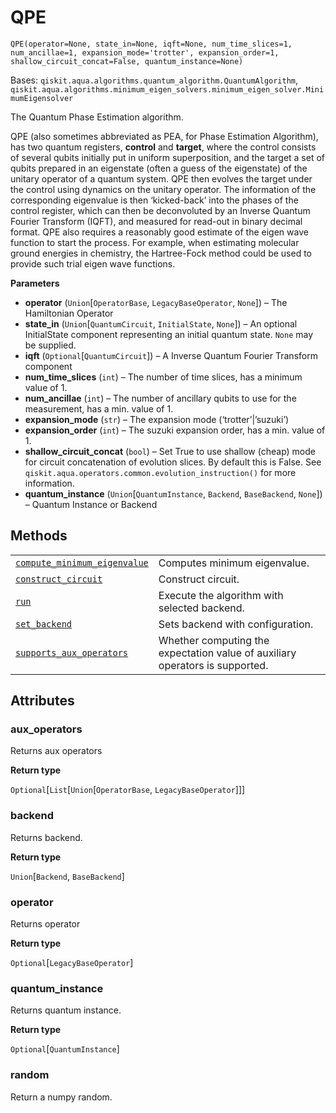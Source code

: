 # QPE

<span id="undefined" />

`QPE(operator=None, state_in=None, iqft=None, num_time_slices=1, num_ancillae=1, expansion_mode='trotter', expansion_order=1, shallow_circuit_concat=False, quantum_instance=None)`

Bases: `qiskit.aqua.algorithms.quantum_algorithm.QuantumAlgorithm`, `qiskit.aqua.algorithms.minimum_eigen_solvers.minimum_eigen_solver.MinimumEigensolver`

The Quantum Phase Estimation algorithm.

QPE (also sometimes abbreviated as PEA, for Phase Estimation Algorithm), has two quantum registers, **control** and **target**, where the control consists of several qubits initially put in uniform superposition, and the target a set of qubits prepared in an eigenstate (often a guess of the eigenstate) of the unitary operator of a quantum system. QPE then evolves the target under the control using dynamics on the unitary operator. The information of the corresponding eigenvalue is then ‘kicked-back’ into the phases of the control register, which can then be deconvoluted by an Inverse Quantum Fourier Transform (IQFT), and measured for read-out in binary decimal format. QPE also requires a reasonably good estimate of the eigen wave function to start the process. For example, when estimating molecular ground energies in chemistry, the Hartree-Fock method could be used to provide such trial eigen wave functions.

**Parameters**

*   **operator** (`Union`\[`OperatorBase`, `LegacyBaseOperator`, `None`]) – The Hamiltonian Operator
*   **state\_in** (`Union`\[`QuantumCircuit`, `InitialState`, `None`]) – An optional InitialState component representing an initial quantum state. `None` may be supplied.
*   **iqft** (`Optional`\[`QuantumCircuit`]) – A Inverse Quantum Fourier Transform component
*   **num\_time\_slices** (`int`) – The number of time slices, has a minimum value of 1.
*   **num\_ancillae** (`int`) – The number of ancillary qubits to use for the measurement, has a min. value of 1.
*   **expansion\_mode** (`str`) – The expansion mode (‘trotter’|’suzuki’)
*   **expansion\_order** (`int`) – The suzuki expansion order, has a min. value of 1.
*   **shallow\_circuit\_concat** (`bool`) – Set True to use shallow (cheap) mode for circuit concatenation of evolution slices. By default this is False. See `qiskit.aqua.operators.common.evolution_instruction()` for more information.
*   **quantum\_instance** (`Union`\[`QuantumInstance`, `Backend`, `BaseBackend`, `None`]) – Quantum Instance or Backend

## Methods

|                                                                                                                                                                                                     |                                                                              |
| --------------------------------------------------------------------------------------------------------------------------------------------------------------------------------------------------- | ---------------------------------------------------------------------------- |
| [`compute_minimum_eigenvalue`](qiskit.aqua.algorithms.QPE.compute_minimum_eigenvalue#qiskit.aqua.algorithms.QPE.compute_minimum_eigenvalue "qiskit.aqua.algorithms.QPE.compute_minimum_eigenvalue") | Computes minimum eigenvalue.                                                 |
| [`construct_circuit`](qiskit.aqua.algorithms.QPE.construct_circuit#qiskit.aqua.algorithms.QPE.construct_circuit "qiskit.aqua.algorithms.QPE.construct_circuit")                                     | Construct circuit.                                                           |
| [`run`](qiskit.aqua.algorithms.QPE.run#qiskit.aqua.algorithms.QPE.run "qiskit.aqua.algorithms.QPE.run")                                                                                             | Execute the algorithm with selected backend.                                 |
| [`set_backend`](qiskit.aqua.algorithms.QPE.set_backend#qiskit.aqua.algorithms.QPE.set_backend "qiskit.aqua.algorithms.QPE.set_backend")                                                             | Sets backend with configuration.                                             |
| [`supports_aux_operators`](qiskit.aqua.algorithms.QPE.supports_aux_operators#qiskit.aqua.algorithms.QPE.supports_aux_operators "qiskit.aqua.algorithms.QPE.supports_aux_operators")                 | Whether computing the expectation value of auxiliary operators is supported. |

## Attributes

<span id="undefined" />

### aux\_operators

Returns aux operators

**Return type**

`Optional`\[`List`\[`Union`\[`OperatorBase`, `LegacyBaseOperator`]]]

<span id="undefined" />

### backend

Returns backend.

**Return type**

`Union`\[`Backend`, `BaseBackend`]

<span id="undefined" />

### operator

Returns operator

**Return type**

`Optional`\[`LegacyBaseOperator`]

<span id="undefined" />

### quantum\_instance

Returns quantum instance.

**Return type**

`Optional`\[`QuantumInstance`]

<span id="undefined" />

### random

Return a numpy random.
